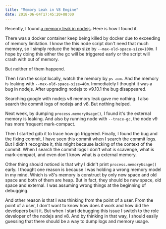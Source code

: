 ```yaml
---
title: "Memory Leak in V8 Engine"
date: 2018-06-04T17:45:20+08:00
---
```


Recently, I found [a memory leak in nodejs](https://github.com/nodejs/node/issues/21021). Here is how I found it.

There was a docker container keep being killed by docker due to exceeding of memory limitation.
I know the this node script don't need that much memory, so I simply reduce the heap size by `--max-old-space-size=100m`.
I hope by doing this either the gc will be triggered early or the script will crash with out of memory.

But neither of them happend.

Then I ran the script locally, watch the memory by `ps aux`. And the memory is leaking with `--max-old-space-size=40m`.
Immediately I thought it was a bug in nodejs. After upgrading nodejs to v9.10.1 the bug disappeared.

Searching google with nodejs v8 memory leak gave me nothing. I also search the commit logs of nodejs and v8. But nothing helped.

Next week, by dumping `process.memoryUsage()`, I found it's the external memory is leaking.
And also by running node with `--trace-gc`, the node v9 has more frequent mark-compact.

Then I started gdb it to trace how gc triggered. Finally, I found the bug and the fixing commit.
I have seen this commit when I search the commit logs. But I didn't recognize it, this might because lacking of 
the context of the commit. When I search the commit logs I don't what is scavenge, what is mark-compact, and even don't know what is a external memory.

Other thing should noticed is that why I didn't print `process.memoryUsage()` early. I thought one reason is because I was holding a wrong memory model in my mind.
Which is v8's memory is construct by only new space and old space and both of them are heap. But in fact, they should be new space, old space and external.
I was assuming wrong things at the beginning of debugging.

And other reason is that I was thinking from the point of a user. From the point of a user, I don't want to know how does it work and how did the developers built it.
But when I start debugging this issue I switch to the role developer of the nodejs and v8.
And by thinking in that way, I should easily guessing that there should be a way to dump logs and memory usage.
